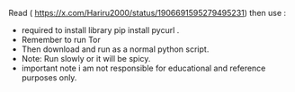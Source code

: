 Read ( https://x.com/Hariru2000/status/1906691595279495231) then use : 
+ required to install library pip install pycurl .
+ Remember to run Tor
+ Then download and run as a normal python script.
+ Note: Run slowly or it will be spicy.
+ important note i am not responsible for educational and reference purposes only.

